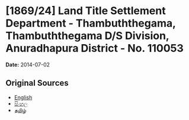 # [1869/24] Land Title Settlement Department - Thambuththegama, Thambuththegama D/S Division, Anuradhapura District - No. 110053

**Date:** 2014-07-02

## Original Sources

- [English](https://documents.gov.lk/view/extra-gazettes/2014/7/1869-24_E.pdf)
- [සිංහල](https://documents.gov.lk/view/extra-gazettes/2014/7/1869-24_S.pdf)
- [தமிழ்](https://documents.gov.lk/view/extra-gazettes/2014/7/1869-24_T.pdf)
